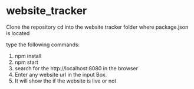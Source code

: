 # website_tracker

Clone the repository
cd into the website tracker folder where package.json is located

type the following commands:

1. npm install
2. npm start
3. search for the http://localhost:8080 in the browser
4. Enter any website url in the input Box.
5. It will show the if the website is live or not 
